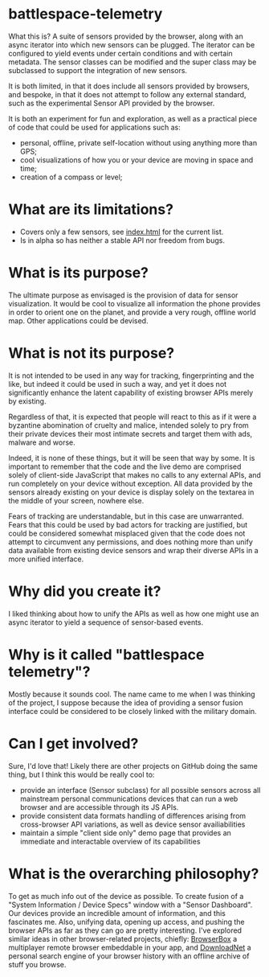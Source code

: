 # battlespace-telemetry

What this is? A suite of sensors provided by the browser, along with an async iterator into which new sensors can be plugged. The iterator can be configured to yield events under certain conditions and with certain metadata. The sensor classes can be modified and the super class may be subclassed to support the integration of new sensors.

It is both limited, in that it does include all sensors provided by browsers, and bespoke, in that it does not attempt to follow any external standard, such as the experimental Sensor API provided by the browser.

It is both an experiment for fun and exploration, as well as a practical piece of code that could be used for applications such as: 

- personal, offline, private self-location without using anything more than GPS;
- cool visualizations of how you or your device are moving in space and time;
- creation of a compass or level;

# What are its limitations?

- Covers only a few sensors, see [index.html](index.html) for the current list.
- Is in alpha so has neither a stable API nor freedom from bugs.

# What is its purpose?

The ultimate purpose as envisaged is the provision of data for sensor visualization. It would be cool to visualize all information the phone provides in order to orient one on the planet, and provide a very rough, offline world map. Other applications could be devised.

# What is not its purpose?

It is not intended to be used in any way for tracking, fingerprinting and the like, but indeed it could be used in such a way, and yet it does not significantly enhance the latent capability of existing browser APIs merely by existing. 

Regardless of that, it is expected that people will react to this as if it were a byzantine abomination of cruelty and malice, intended solely to pry from their private devices their most intimate secrets and target them with ads, malware and worse.

Indeed, it is none of these things, but it will be seen that way by some. It is important to remember that the code and the live demo are comprised solely of client-side JavaScript that makes no calls to any external APIs, and run completely on your device without exception. All data provided by the sensors already existing on your device is display solely on the textarea in the middle of your screen, nowhere else.

Fears of tracking are understandable, but in this case are unwarranted. Fears that this could be used by bad actors for tracking are justified, but could be considered somewhat misplaced given that the code does not attempt to circumvent any permissions, and does nothing more than unify data available from existing device sensors and wrap their diverse APIs in a more unified interface.

# Why did you create it?

I liked thinking about how to unify the APIs as well as how one might use an async iterator to yield a sequence of sensor-based events.

# Why is it called "battlespace telemetry"?

Mostly because it sounds cool. The name came to me when I was thinking of the project, I suppose because the idea of providing a sensor fusion interface could be considered to be closely linked with the military domain.

# Can I get involved?

Sure, I'd love that! Likely there are other projects on GitHub doing the same thing, but I think this would be really cool to:

- provide an interface (Sensor subclass) for all possible sensors across all mainstream personal communications devices that can run a web browser and are accessible through its JS APIs.
- provide consistent data formats handling of differences arising from cross-browser API variations, as well as device sensor availiabilities
- maintain a simple "client side only" demo page that provides an immediate and interactable overview of its capabilities

# What is the overarching philosophy?

To get as much info out of the device as possible. To create fusion of a "System Information / Device Specs" window with a "Sensor Dashboard". Our devices provide an incredible amount of information, and this fascinates me. Also, unifying data, opening up access, and pushing the browser APIs as far as they can go are pretty interesting. I've explored similar ideas in other browser-related projects, chiefly: [BrowserBox](https://github.com/BrowserBox/BrowserBox) a multiplayer remote browser embeddable in your app, and [DownloadNet](https://github.com/dosyago/DownloadNet) a personal search engine of your browser history with an offline archive of stuff you browse.

